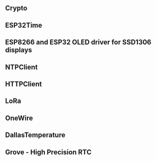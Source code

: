 Crypto
------

ESP32Time
---------

ESP8266 and ESP32 OLED driver for SSD1306 displays
--------------------------------------------------

NTPClient
---------

HTTPClient
----------

LoRa
----

OneWire
-------

DallasTemperature
-----------------

Grove - High Precision RTC
--------------------------
